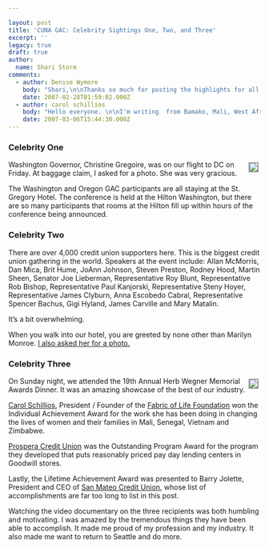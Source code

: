 ```yaml
---

layout: post
title: 'CUNA GAC: Celebrity Sightings One, Two, and Three'
excerpt: ''
legacy: true
draft: true
author:
  name: Shari Storm
comments:
  - author: Denise Wymore
    body: "Shari,\n\nThanks so much for posting the highlights for all of us that weren't able to attend this year. \n\nCarol is so deserving as are Barry and Prospera. You're right -- we need to do more!\n\nSee you when you get back.\n\nD."
    date: 2007-02-28T01:59:02.000Z
  - author: carol schillios
    body: "Hello everyone. \n\nI'm writing  from Bamako, Mali, West Africa. I left the DC  GAC and headed straight to West Africa to work at our training center here in Mali.  \n\nWhat a culture shock it was. From celebrating with champagne back to  the realities of poverty that shouldn't be so! \n\nThere's a link out on YouTube of the video the NCUF made of our training center if you want to know more about the project:   \nhttp://www.youtube.com/watch?v=K8tQYQKnmS4\n\nI'm looking forward to working on the podcast from here in Africa with help from Denise Wymore and Trabian.\n\nCarol Schillios"
    date: 2007-03-06T15:44:30.000Z
---
```


<h3>Celebrity One</h3>
<p><a href="http://flickr.com/photos/trabian/sets/72157594560158919/"><img src="http://farm1.static.flickr.com/170/404757117_f91e55064f_m.jpg" style="float:right; border: 2px solid #999999; margin: 4px;" /></a>Washington Governor, Christine Gregoire, was on our flight to DC on Friday.  At baggage claim, I asked for a photo. She was very gracious.</p>
<p>The Washington and Oregon <span class="caps">GAC</span> participants are all staying at the St. Gregory Hotel. The conference is held at the Hilton Washington, but there are so many participants that rooms at the Hilton fill up within hours of the conference being announced.</p>
<h3>Celebrity Two</h3>
<p>There are over 4,000 credit union supporters here. This is the biggest credit union gathering in the world. Speakers at the event include: Allan McMorris, Dan Mica, Brit Hume, JoAnn Johnson, Steven Preston, Rodney Hood, Martin Sheen, Senator Joe Lieberman, Representative Roy Blunt, Representative Rob Bishop, Representative Paul Kanjorski, Representative Steny Hoyer, Representative James Clyburn, Anna Escobedo Cabral, Representative Spencer Bachus, Gigi Hyland, James Carville and Mary Matalin.</p>
<p>It&#8217;s a bit overwhelming.</p>
<p>When you walk into our hotel, you are greeted by none other than Marilyn Monroe. <a href="http://flickr.com/photos/trabian/404756891/in/set-72157594560158919/">I also asked her for a photo.</a></p>
<h3>Celebrity Three</h3>
<p><a href="http://flickr.com/photos/trabian/sets/72157594560158919/"><img src="http://farm1.static.flickr.com/164/404756343_5c22d2ca88_m.jpg" style="float:right; border: 2px solid #999999; margin: 4px;" /></a>On Sunday night, we attended the 19th Annual Herb Wegner Memorial Awards Dinner. It was an amazing showcase of the best of our industry.</p>
<p><a href="http://www.schillios.com/">Carol Schillios</a>, President / Founder of the <a href="http://www.schillios.com/schillios/section.cfm?wSectionID=787">Fabric of Life Foundation</a> won the Individual Achievement Award for the work she has been doing in changing the lives of women and their families in Mali, Senegal, Vietnam and Zimbabwe.</p>
<p><a href="http://www.myprospera.com/">Prospera Credit Union</a> was the Outstanding Program Award for the program they developed that puts reasonably priced pay day lending centers in Goodwill stores.</p>
<p>Lastly, the Lifetime Achievement Award was presented to Barry Jolette, President and <span class="caps">CEO</span> of <a href="http://www.smcu.org/">San Mateo Credit Union</a>, whose list of accomplishments are far too long to list in this post.</p>
<p>Watching the video documentary on the three recipients was both humbling and motivating. I was amazed by the tremendous things they have been able to accomplish. It made me proud of my profession and my industry. It also made me want to return to Seattle and do more.</p>
